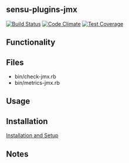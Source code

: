 ## sensu-plugins-jmx

[ ![Build Status](https://travis-ci.com/zenmetsu/sensu-plugins-jmx.svg?branch=master)](https://travis-ci.com/zenmetsu/sensu-plugins-jmx)
[![Code Climate](https://codeclimate.com/github/zenmetsu/sensu-plugins-jmx/badges/gpa.svg)](https://codeclimate.com/github/zenmetsu/sensu-plugins-jmx)
[![Test Coverage](https://codeclimate.com/github/zenmetsu/sensu-plugins-jmx/badges/coverage.svg)](https://codeclimate.com/github/zenmetsu/sensu-plugins-jmx)

## Functionality

## Files
 * bin/check-jmx.rb
 * bin/metrics-jmx.rb

## Usage

## Installation

[Installation and Setup](http://sensu-plugins.io/docs/installation_instructions.html)

## Notes
